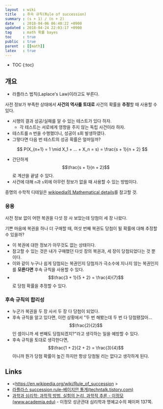 ```yaml
---
layout  : wiki
title   : 후속 규칙(Rule of succession)
summary : (s + 1) / (n + 2)
date    : 2018-04-06 06:40:22 +0900
updated : 2018-04-24 22:03:17 +0900
tag     : math 확률 bayes
toc     : true
public  : true
parent  : [[math]]
latex   : true
---
```

* TOC
{:toc}

## 개요

* 라플라스 법칙(Laplace's Law)이라고도 부른다.

사전 정보가 부족한 상태에서 **사건의 역사를 토대로** 사건의 확률을 **추정**할 때 사용할 수 있다.

* 시행의 결과 성공/실패를 알 수 있는 테스트가 있다 하자.
    * 각 테스트는 서로에게 영향을 주지 않는 독립 사건이라 하자.
* 테스트를 n 번을 수행했더니, 성공이 s회 발생하였다.
* 그렇다면 다음 번 테스트의 성공 확률은 얼마일까?

$$ P(X_{n+1} = 1 \mid X_1 + ... + X_n = s) = \frac{s + 1}{n + 2} $$

* 간단하게 $$\frac{s + 1}{n + 2}$$로 계산을 끝낼 수 있다.
* 사건에 대해 `n`과 `s`외에 아무런 정보가 없을 때 사용할 수 있는 방법이다.

증명의 수학적 디테일은 [wikipedia의 Mathematical details](https://en.wikipedia.org/wiki/Rule_of_succession#Mathematical_details )를 참고할 것.


### 응용

사전 정보 없이 어떤 복권을 다섯 장 사 보았는데 당첨이 세 장 나왔다.

기쁜 마음에 복권을 하나 더 구매할 때, 여섯 번째 복권도 당첨이 될 확률에 대해 추정할 수 있을까?

* 이 복권에 대한 정보가 아무것도 없는 상태이다.
* 참고할 수 있는 것은 내가 구매했던 다섯 장의 복권과, 세 장이 당첨되었다는 것 뿐이다.
* 이와 같이 누구나 쉽게 당첨되는 복권인지 당첨자가 극소수에 지나지 않는 복권인지를 **모른다면** 후속 규칙을 사용할 수 있다.
* $$\frac{3 + 1}{5 + 2} = \frac{4}{7}$$ 로 당첨 확률을 추정할 수 있다.

### 후속 규칙의 합리성

* 누군가 복권을 두 장 사서 두 장 다 당첨이 되었다.
* 후속 규칙을 알고 있다면, 이런 상황에서 "두 번 해봤는데 두 번 다 당첨됐잖아... $$\frac{2}{2}$$ 인 셈이니까 세 번째도 당첨되겠지?"라고 생각하는 일을 예방할 수 있다.
* 후속 규칙을 토대로 생각한다면, $$\frac{1 + 2}{2 + 2} = \frac{3}{4}$$이니까 뭔가 당첨 확률이 높긴 하지만 항상 당첨될 리는 없다고 생각하게 된다.


## Links

* <https://en.wikipedia.org/wiki/Rule_of_succession >
* [라플라스 succession rule-베이지안 통계(techntalk.tistory.com)](http://techntalk.tistory.com/entry/%EB%9D%BC%ED%94%8C%EB%9D%BC%EC%8A%A4-succession-rule-%EB%B2%A0%EC%9D%B4%EC%A7%80%EC%95%88-%ED%86%B5%EA%B3%84-Bayesian-Statistics%EC%9D%98-%EC%A2%8B%EC%9D%80-%EC%98%88 )
* [과학과 심리학: 과학적 방법, 실험의 논리, 과학적 추론 - 이정모(www.academia.edu)](https://www.academia.edu/2191498/Science_and_Psychology_Theory_of_Science_Scientific_Methodology_and_Cognitive_Psychology_text_in_Korean_?ends_sutd_reg_path=true ) - 이정모 성균관대 심리학과 명예교수의 페이퍼 137쪽.
